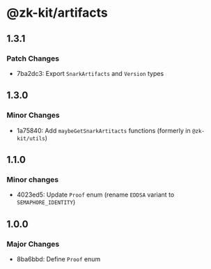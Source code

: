 # @zk-kit/artifacts

## 1.3.1

### Patch Changes

- 7ba2dc3: Export `SnarkArtifacts` and `Version` types

## 1.3.0

### Minor Changes

- 1a75840: Add `maybeGetSnarkArtitacts` functions (formerly in `@zk-kit/utils`)

## 1.1.0

### Minor changes

- 4023ed5: Update `Proof` enum (rename `EDDSA` variant to `SEMAPHORE_IDENTITY`)

## 1.0.0

### Major Changes

- 8ba6bbd: Define `Proof` enum

